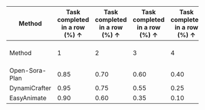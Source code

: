 | Method | Task completed in a row (%) ↑ | Task completed in a row (%) ↑ | Task completed in a row (%) ↑ | Task completed in a row (%) ↑ | Task completed in a row (%) ↑ | Avg. Len. ↑ |
| --- | --- | --- | --- | --- | --- | --- |
| Method | 1 | 2 | 3 | 4 | 5 | Avg. Len. ↑ |
| Open-Sora-Plan | 0.85 | 0.70 | 0.60 | 0.40 | 0.40 | 2.95 |
| DynamiCrafter | 0.95 | 0.75 | 0.55 | 0.25 | 0.25 | 2.75 |
| EasyAnimate | 0.90 | 0.60 | 0.35 | 0.10 | 0.10 | 2.05 |
